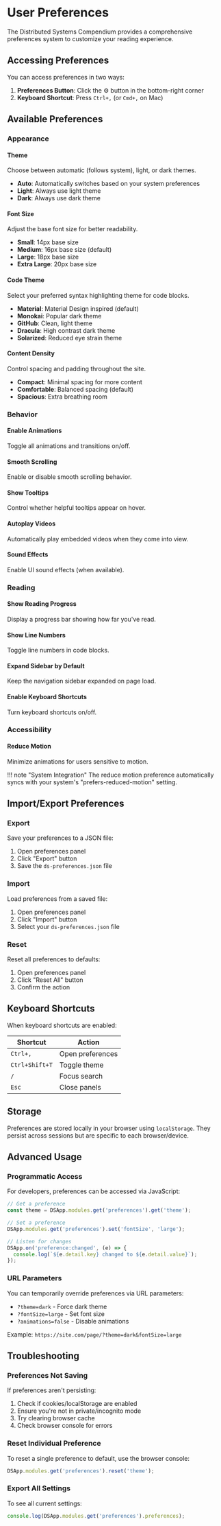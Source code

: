 # User Preferences

The Distributed Systems Compendium provides a comprehensive preferences system to customize your reading experience.

## Accessing Preferences

You can access preferences in two ways:

1. **Preferences Button**: Click the ⚙️ button in the bottom-right corner
2. **Keyboard Shortcut**: Press `Ctrl+,` (or `Cmd+,` on Mac)

## Available Preferences

### Appearance

#### Theme
Choose between automatic (follows system), light, or dark themes.

- **Auto**: Automatically switches based on your system preferences
- **Light**: Always use light theme
- **Dark**: Always use dark theme

#### Font Size
Adjust the base font size for better readability.

- **Small**: 14px base size
- **Medium**: 16px base size (default)
- **Large**: 18px base size
- **Extra Large**: 20px base size

#### Code Theme
Select your preferred syntax highlighting theme for code blocks.

- **Material**: Material Design inspired (default)
- **Monokai**: Popular dark theme
- **GitHub**: Clean, light theme
- **Dracula**: High contrast dark theme
- **Solarized**: Reduced eye strain theme

#### Content Density
Control spacing and padding throughout the site.

- **Compact**: Minimal spacing for more content
- **Comfortable**: Balanced spacing (default)
- **Spacious**: Extra breathing room

### Behavior

#### Enable Animations
Toggle all animations and transitions on/off.

#### Smooth Scrolling
Enable or disable smooth scrolling behavior.

#### Show Tooltips
Control whether helpful tooltips appear on hover.

#### Autoplay Videos
Automatically play embedded videos when they come into view.

#### Sound Effects
Enable UI sound effects (when available).

### Reading

#### Show Reading Progress
Display a progress bar showing how far you've read.

#### Show Line Numbers
Toggle line numbers in code blocks.

#### Expand Sidebar by Default
Keep the navigation sidebar expanded on page load.

#### Enable Keyboard Shortcuts
Turn keyboard shortcuts on/off.

### Accessibility

#### Reduce Motion
Minimize animations for users sensitive to motion.

!!! note "System Integration"
    The reduce motion preference automatically syncs with your system's "prefers-reduced-motion" setting.

## Import/Export Preferences

### Export
Save your preferences to a JSON file:

1. Open preferences panel
2. Click "Export" button
3. Save the `ds-preferences.json` file

### Import
Load preferences from a saved file:

1. Open preferences panel
2. Click "Import" button
3. Select your `ds-preferences.json` file

### Reset
Reset all preferences to defaults:

1. Open preferences panel
2. Click "Reset All" button
3. Confirm the action

## Keyboard Shortcuts

When keyboard shortcuts are enabled:

| Shortcut | Action |
|----------|--------|
| `Ctrl+,` | Open preferences |
| `Ctrl+Shift+T` | Toggle theme |
| `/` | Focus search |
| `Esc` | Close panels |

## Storage

Preferences are stored locally in your browser using `localStorage`. They persist across sessions but are specific to each browser/device.

## Advanced Usage

### Programmatic Access

For developers, preferences can be accessed via JavaScript:

```javascript
// Get a preference
const theme = DSApp.modules.get('preferences').get('theme');

// Set a preference
DSApp.modules.get('preferences').set('fontSize', 'large');

// Listen for changes
DSApp.on('preference:changed', (e) => {
  console.log(`${e.detail.key} changed to ${e.detail.value}`);
});
```

### URL Parameters

You can temporarily override preferences via URL parameters:

- `?theme=dark` - Force dark theme
- `?fontSize=large` - Set font size
- `?animations=false` - Disable animations

Example: `https://site.com/page/?theme=dark&fontSize=large`

## Troubleshooting

### Preferences Not Saving

If preferences aren't persisting:

1. Check if cookies/localStorage are enabled
2. Ensure you're not in private/incognito mode
3. Try clearing browser cache
4. Check browser console for errors

### Reset Individual Preference

To reset a single preference to default, use the browser console:

```javascript
DSApp.modules.get('preferences').reset('theme');
```

### Export All Settings

To see all current settings:

```javascript
console.log(DSApp.modules.get('preferences').preferences);
```
